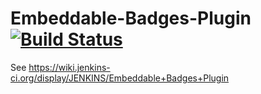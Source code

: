 Embeddable-Badges-Plugin [![Build Status](https://travis-ci.org/SxMShaDoW/embeddable-build-status-plugin.svg?branch=master)](https://travis-ci.org/SxMShaDoW/embeddable-build-status-plugin)
==============================

See https://wiki.jenkins-ci.org/display/JENKINS/Embeddable+Badges+Plugin
